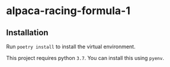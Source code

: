 # alpaca-racing-formula-1

## Installation

Run `poetry install` to install the virtual environment.

This project requires python `3.7`. You can install this using `pyenv`.
